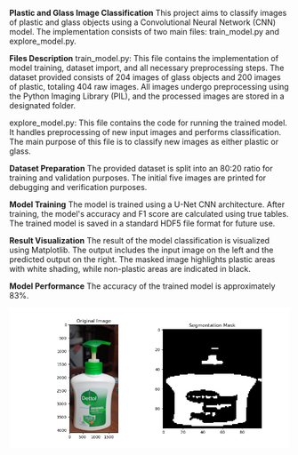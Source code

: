 **Plastic and Glass Image Classification**
This project aims to classify images of plastic and glass objects using a Convolutional Neural Network (CNN) model. The implementation consists of two main files: train_model.py and explore_model.py.

**Files Description**
train_model.py: This file contains the implementation of model training, dataset import, and all necessary preprocessing steps. The dataset provided consists of 204 images of glass objects and 200 images of plastic, totaling 404 raw images. All images undergo preprocessing using the Python Imaging Library (PIL), and the processed images are stored in a designated folder.

explore_model.py: This file contains the code for running the trained model. It handles preprocessing of new input images and performs classification. The main purpose of this file is to classify new images as either plastic or glass.

**Dataset Preparation**
The provided dataset is split into an 80:20 ratio for training and validation purposes. The initial five images are printed for debugging and verification purposes.

**Model Training**
The model is trained using a U-Net CNN architecture. After training, the model's accuracy and F1 score are calculated using true tables. The trained model is saved in a standard HDF5 file format for future use.

**Result Visualization**
The result of the model classification is visualized using Matplotlib. The output includes the input image on the left and the predicted output on the right. The masked image highlights plastic areas with white shading, while non-plastic areas are indicated in black.

**Model Performance**
The accuracy of the trained model is approximately 83%.


![Output_2](Figure_2.png)
